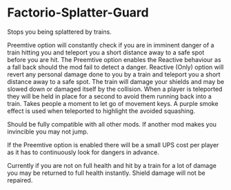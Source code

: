 # Factorio-Splatter-Guard



Stops you being splattered by trains.

Preemtive option will constantly check if you are in imminent danger of a train hitting you and teleport you a short distance away to a safe spot before you are hit. The Preemtive option enables the Reactive behaviour as a fall back should the mod fail to detect a danger.
Reactive (Only) option will revert any personal damage done to you by a train and teleport you a short distance away to a safe spot. The train will damage your shields and may be slowed down or damaged itself by the collision.
When a player is teleported they will be held in place for a second to avoid them running back into a train. Takes people a moment to let go of movement keys. A purple smoke effect is used when teleported to highlight the avoided squashing.

Should be fully compatible with all other mods. If another mod makes you invincible you may not jump.

If the Preemtive option is enabled there will be a small UPS cost per player as it has to continuously look for dangers in advance.

Currently if you are not on full health and hit by a train for a lot of damage you may be returned to full health instantly. Shield damage will not be repaired.